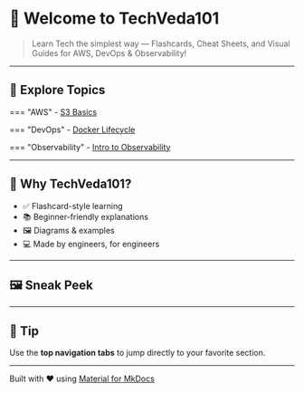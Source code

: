 # 👋 Welcome to **TechVeda101**

> Learn Tech the simplest way — Flashcards, Cheat Sheets, and Visual Guides for AWS, DevOps & Observability!

---

## 🚀 Explore Topics

=== "AWS"
    - [S3 Basics](docs/aws/s3-basics.md)

=== "DevOps"
    - [Docker Lifecycle](docs/devops/docker-lifecycle.md)

=== "Observability"
    - [Intro to Observability](docs/observability/intro.md)

---

## 🧠 Why TechVeda101?

- ✅ Flashcard-style learning
- 📚 Beginner-friendly explanations
- 🖼️ Diagrams & examples
- 💻 Made by engineers, for engineers

---

## 🖼️ Sneak Peek

<!-- ![S3 Diagram](/assets/images/s3-diagram.png) -->

---

## 📌 Tip
Use the **top navigation tabs** to jump directly to your favorite section.

---

Built with ❤️ using [Material for MkDocs](https://squidfunk.github.io/mkdocs-material/)
